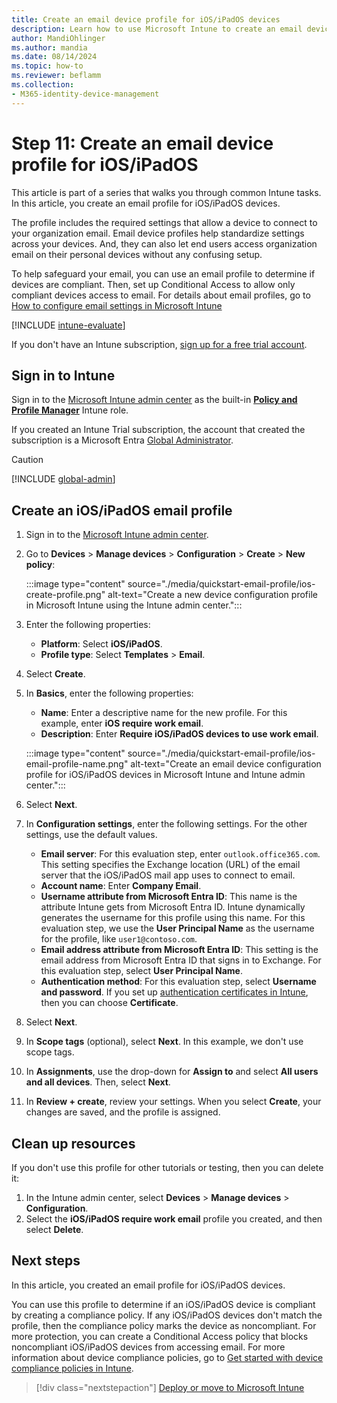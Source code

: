 ```yaml
---
title: Create an email device profile for iOS/iPadOS devices
description: Learn how to use Microsoft Intune to create an email device profile so iOS/iPadOS devices can securely connect to company organization email.
author: MandiOhlinger
ms.author: mandia
ms.date: 08/14/2024
ms.topic: how-to
ms.reviewer: beflamm
ms.collection:
- M365-identity-device-management
---
```


# Step 11: Create an email device profile for iOS/iPadOS

This article is part of a series that walks you through common Intune tasks. In this article, you create an email profile for iOS/iPadOS devices.

The profile includes the required settings that allow a device to connect to your organization email. Email device profiles help standardize settings across your devices. And, they can also let end users access organization email on their personal devices without any confusing setup.

To help safeguard your email, you can use an email profile to determine if devices are compliant. Then, set up Conditional Access to allow only compliant devices access to email. For details about email profiles, go to [How to configure email settings in Microsoft Intune](email-settings-configure.md)

[!INCLUDE [intune-evaluate](../includes/intune-evaluate.md)]

If you don't have an Intune subscription, [sign up for a free trial account](../fundamentals/free-trial-sign-up.md).

## Sign in to Intune

Sign in to the [Microsoft Intune admin center](https://go.microsoft.com/fwlink/?linkid=2109431) as the built-in **[Policy and Profile Manager](../fundamentals/role-based-access-control-reference.md#policy-and-profile-manager)** Intune role.

If you created an Intune Trial subscription, the account that created the subscription is a Microsoft Entra [Global Administrator](/entra/identity/role-based-access-control/permissions-reference#global-administrator).

> [!CAUTION]
> [!INCLUDE [global-admin](../includes/global-admin.md)]

## Create an iOS/iPadOS email profile

1. Sign in to the [Microsoft Intune admin center](https://go.microsoft.com/fwlink/?linkid=2109431).

2. Go to **Devices** > **Manage devices** > **Configuration** > **Create** > **New policy**:

    :::image type="content" source="./media/quickstart-email-profile/ios-create-profile.png" alt-text="Create a new device configuration profile in Microsoft Intune using the Intune admin center.":::

3. Enter the following properties:

   - **Platform**: Select **iOS/iPadOS**.
   - **Profile type**: Select **Templates** > **Email**.

4. Select **Create**.

5. In **Basics**, enter the following properties:

   - **Name**: Enter a descriptive name for the new profile. For this example, enter **iOS require work email**.
   - **Description**: Enter **Require iOS/iPadOS devices to use work email**.

   :::image type="content" source="./media/quickstart-email-profile/ios-email-profile-name.png" alt-text="Create an email device configuration profile for iOS/iPadOS devices in Microsoft Intune and Intune admin center.":::

6. Select **Next**.

7. In **Configuration settings**, enter the following settings. For the other settings, use the default values.

   - **Email server**: For this evaluation step, enter `outlook.office365.com`. This setting specifies the Exchange location (URL) of the email server that the iOS/iPadOS mail app uses to connect to email.
   - **Account name**: Enter **Company Email**.
   - **Username attribute from Microsoft Entra ID**: This name is the attribute Intune gets from Microsoft Entra ID. Intune dynamically generates the username for this profile using this name. For this evaluation step, we use the **User Principal Name** as the username for the profile, like `user1@contoso.com`.
   - **Email address attribute from Microsoft Entra ID**: This setting is the email address from Microsoft Entra ID that signs in to Exchange. For this evaluation step, select **User Principal Name**.
   - **Authentication method**: For this evaluation step, select **Username and password**. If you set up [authentication certificates in Intune](../protect/certificates-configure.md), then you can choose **Certificate**.

8. Select **Next**.

9. In **Scope tags** (optional), select **Next**. In this example, we don't use scope tags.

10. In **Assignments**, use the drop-down for **Assign to** and select **All users and all devices**. Then, select **Next**.

11. In **Review + create**, review your settings. When you select **Create**, your changes are saved, and the profile is assigned.

## Clean up resources

If you don't use this profile for other tutorials or testing, then you can delete it:

1. In the Intune admin center, select **Devices** > **Manage devices** > **Configuration**.
2. Select the **iOS/iPadOS require work email** profile you created, and then select **Delete**.

## Next steps

In this article, you created an email profile for iOS/iPadOS devices.

You can use this profile to determine if an iOS/iPadOS device is compliant by creating a compliance policy. If any iOS/iPadOS devices don't match the profile, then the compliance policy marks the device as noncompliant. For more protection, you can create a Conditional Access policy that blocks noncompliant iOS/iPadOS devices from accessing email. For more information about device compliance policies, go to [Get started with device compliance policies in Intune](../protect/device-compliance-get-started.md).

> [!div class="nextstepaction"]
> [Deploy or move to Microsoft Intune](../fundamentals/get-started-with-intune.md)
